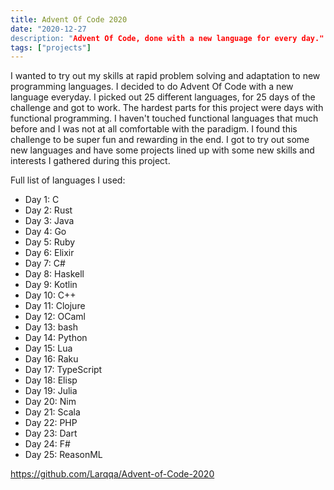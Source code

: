 ```yaml
---
title: Advent Of Code 2020
date: "2020-12-27
description: "Advent Of Code, done with a new language for every day."
tags: ["projects"]
---
```


I wanted to try out my skills at rapid problem solving and adaptation to new programming languages. I decided to do Advent Of Code with a new language everyday. I picked out 25 different languages, for 25 days of the challenge and got to work.
The hardest parts for this project were days with functional programming. I haven't touched functional languages that much before and I was not at all comfortable with the paradigm.
I found this challenge to be super fun and rewarding in the end. I got to try out some new languages and have some projects lined up with some new skills and interests I gathered during this project.

Full list of languages I used:
* Day 1: C
* Day 2: Rust
* Day 3: Java
* Day 4: Go
* Day 5: Ruby
* Day 6: Elixir
* Day 7: C#
* Day 8: Haskell
* Day 9: Kotlin
* Day 10: C++
* Day 11: Clojure
* Day 12: OCaml
* Day 13: bash
* Day 14: Python
* Day 15: Lua
* Day 16: Raku
* Day 17: TypeScript
* Day 18: Elisp
* Day 19: Julia
* Day 20: Nim
* Day 21: Scala
* Day 22: PHP
* Day 23: Dart
* Day 24: F#
* Day 25: ReasonML

https://github.com/Larqqa/Advent-of-Code-2020